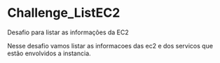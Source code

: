 # Challenge_ListEC2
Desafio para listar as informações da EC2

Nesse desafio vamos listar as informacoes das ec2 e dos servicos que estão envolvidos a instancia.
